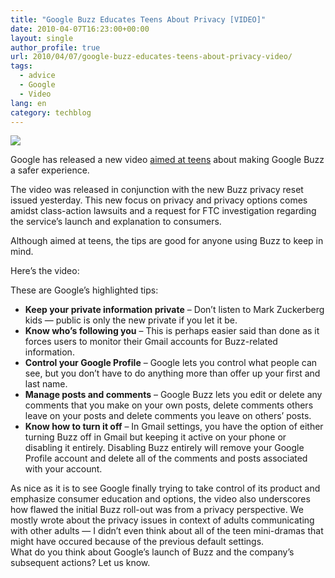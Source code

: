 ```yaml
---
title: "Google Buzz Educates Teens About Privacy [VIDEO]"
date: 2010-04-07T16:23:00+00:00
layout: single
author_profile: true
url: 2010/04/07/google-buzz-educates-teens-about-privacy-video/
tags:
  - advice
  - Google
  - Video
lang: en
category: techblog
---
```

[![](http://4.bp.blogspot.com/_vaUVXcmC3OI/S7yoWIRxTmI/AAAAAAAABzw/bBZnCnl44y0/s1600/Google-Buzz.jpg)](http://4.bp.blogspot.com/_vaUVXcmC3OI/S7yoWIRxTmI/AAAAAAAABzw/bBZnCnl44y0/s1600-h/Google-Buzz.jpg)

Google has released a new video [aimed at teens](http://news.cnet.com/8301-19518_3-10472824-238.html?part=rss&subj=news&tag=2547-1_3-0-20) about making Google Buzz a safer experience.

The video was released in conjunction with the new Buzz privacy reset issued yesterday. This new focus on privacy and privacy options comes amidst class-action lawsuits and a request for FTC investigation regarding the service’s launch and explanation to consumers.

Although aimed at teens, the tips are good for anyone using Buzz to keep in mind.

Here’s the video:

These are Google’s highlighted tips:

  * **Keep your private information private** – Don’t listen to Mark Zuckerberg kids — public is only the new private if you let it be.
  * **Know who’s following you** – This is perhaps easier said than done as it forces users to monitor their Gmail accounts for Buzz-related information.
  * **Control your Google Profile** – Google lets you control what people can see, but you don’t have to do anything more than offer up your first and last name.
  * **Manage posts and comments** – Google Buzz lets you edit or delete any comments that you make on your own posts, delete comments others leave on your posts and delete comments you leave on others’ posts.
  * **Know how to turn it off** – In Gmail settings, you have the option of either turning Buzz off in Gmail but keeping it active on your phone or disabling it entirely. Disabling Buzz entirely will remove your Google Profile account and delete all of the comments and posts associated with your account.

As nice as it is to see Google finally trying to take control of its product and emphasize consumer education and options, the video also underscores how flawed the initial Buzz roll-out was from a privacy perspective. We mostly wrote about the privacy issues in context of adults communicating with other adults — I didn’t even think about all of the teen mini-dramas that might have occured because of the previous default settings.  
What do you think about Google’s launch of Buzz and the company’s subsequent actions? Let us know.